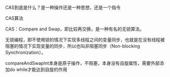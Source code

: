CAS到底是什么？是一种操作还是一种思想，还是一个指令

CAS算法


CAS：Compare and Swap，即比较再交换，是一种有名的无锁算法。

无锁编程，即不使用锁的情况下实现多线程之间的变量同步，也就是在没有线程被阻塞的情况下实现变量的同步，所以也叫非阻塞同步（Non-blocking Synchronization）。





compareAndSwapInt本身是原子操作，不阻塞，本身没有自旋属性，需要外部添加do while才能达到自旋的作用